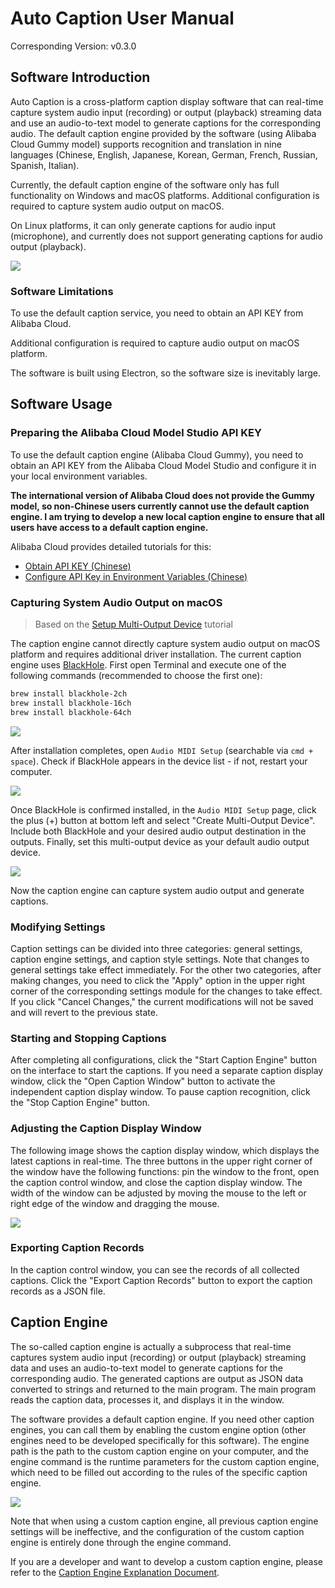 # Auto Caption User Manual

Corresponding Version: v0.3.0

## Software Introduction

Auto Caption is a cross-platform caption display software that can real-time capture system audio input (recording) or output (playback) streaming data and use an audio-to-text model to generate captions for the corresponding audio. The default caption engine provided by the software (using Alibaba Cloud Gummy model) supports recognition and translation in nine languages (Chinese, English, Japanese, Korean, German, French, Russian, Spanish, Italian).

Currently, the default caption engine of the software only has full functionality on Windows and macOS platforms. Additional configuration is required to capture system audio output on macOS.

On Linux platforms, it can only generate captions for audio input (microphone), and currently does not support generating captions for audio output (playback).

![](../../assets/media/main_en.png)

### Software Limitations

To use the default caption service, you need to obtain an API KEY from Alibaba Cloud.

Additional configuration is required to capture audio output on macOS platform.

The software is built using Electron, so the software size is inevitably large.

## Software Usage

### Preparing the Alibaba Cloud Model Studio API KEY

To use the default caption engine (Alibaba Cloud Gummy), you need to obtain an API KEY from the Alibaba Cloud Model Studio and configure it in your local environment variables.

**The international version of Alibaba Cloud does not provide the Gummy model, so non-Chinese users currently cannot use the default caption engine. I am trying to develop a new local caption engine to ensure that all users have access to a default caption engine.**

Alibaba Cloud provides detailed tutorials for this:

- [Obtain API KEY (Chinese)](https://help.aliyun.com/zh/model-studio/get-api-key)
- [Configure API Key in Environment Variables (Chinese)](https://help.aliyun.com/zh/model-studio/configure-api-key-through-environment-variables)

### Capturing System Audio Output on macOS

> Based on the [Setup Multi-Output Device](https://github.com/ExistentialAudio/BlackHole/wiki/Multi-Output-Device) tutorial

The caption engine cannot directly capture system audio output on macOS platform and requires additional driver installation. The current caption engine uses [BlackHole](https://github.com/ExistentialAudio/BlackHole). First open Terminal and execute one of the following commands (recommended to choose the first one):

```bash
brew install blackhole-2ch
brew install blackhole-16ch
brew install blackhole-64ch
```

![](../img/03.png)

After installation completes, open `Audio MIDI Setup` (searchable via `cmd + space`). Check if BlackHole appears in the device list - if not, restart your computer.

![](../img/04.png)

Once BlackHole is confirmed installed, in the `Audio MIDI Setup` page, click the plus (+) button at bottom left and select "Create Multi-Output Device". Include both BlackHole and your desired audio output destination in the outputs. Finally, set this multi-output device as your default audio output device.

![](../img/05.png)

Now the caption engine can capture system audio output and generate captions.

### Modifying Settings

Caption settings can be divided into three categories: general settings, caption engine settings, and caption style settings. Note that changes to general settings take effect immediately. For the other two categories, after making changes, you need to click the "Apply" option in the upper right corner of the corresponding settings module for the changes to take effect. If you click "Cancel Changes," the current modifications will not be saved and will revert to the previous state.

### Starting and Stopping Captions

After completing all configurations, click the "Start Caption Engine" button on the interface to start the captions. If you need a separate caption display window, click the "Open Caption Window" button to activate the independent caption display window. To pause caption recognition, click the "Stop Caption Engine" button.

### Adjusting the Caption Display Window

The following image shows the caption display window, which displays the latest captions in real-time. The three buttons in the upper right corner of the window have the following functions: pin the window to the front, open the caption control window, and close the caption display window. The width of the window can be adjusted by moving the mouse to the left or right edge of the window and dragging the mouse.

![](../img/01.png)

### Exporting Caption Records

In the caption control window, you can see the records of all collected captions. Click the "Export Caption Records" button to export the caption records as a JSON file.

## Caption Engine

The so-called caption engine is actually a subprocess that real-time captures system audio input (recording) or output (playback) streaming data and uses an audio-to-text model to generate captions for the corresponding audio. The generated captions are output as JSON data converted to strings and returned to the main program. The main program reads the caption data, processes it, and displays it in the window.

The software provides a default caption engine. If you need other caption engines, you can call them by enabling the custom engine option (other engines need to be developed specifically for this software). The engine path is the path to the custom caption engine on your computer, and the engine command is the runtime parameters for the custom caption engine, which need to be filled out according to the rules of the specific caption engine.

![](../img/02_en.png)

Note that when using a custom caption engine, all previous caption engine settings will be ineffective, and the configuration of the custom caption engine is entirely done through the engine command.

If you are a developer and want to develop a custom caption engine, please refer to the [Caption Engine Explanation Document](../engine-manual/en.md).
